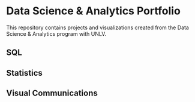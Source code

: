 # Data Science & Analytics Portfolio
This repository contains projects and visualizations created from the Data
Science & Analytics program with UNLV.

## SQL
## Statistics
## Visual Communications
